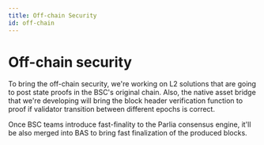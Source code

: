 ```yaml
---
title: Off-chain Security
id: off-chain
---
```


# Off-chain security

To bring the off-chain security, we're working on L2 solutions that are going to post state proofs in the BSC's original chain.
Also, the native asset bridge that we're developing will bring the block header verification function to proof if validator transition between different epochs is correct.

Once BSC teams introduce fast-finality to the Parlia consensus engine, it'll be also merged into BAS to bring fast finalization of the produced blocks.